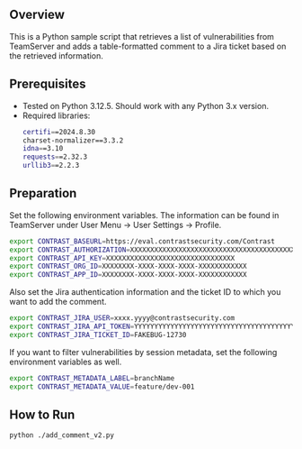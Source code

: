 ## Overview

This is a Python sample script that retrieves a list of vulnerabilities from TeamServer and adds a table-formatted comment to a Jira ticket based on the retrieved information.

## Prerequisites

* Tested on Python 3.12.5. Should work with any Python 3.x version.
* Required libraries:
    ```bash
    certifi==2024.8.30
    charset-normalizer==3.3.2
    idna==3.10
    requests==2.32.3
    urllib3==2.2.3
    ```

## Preparation

Set the following environment variables. The information can be found in TeamServer under User Menu -> User Settings -> Profile.

```bash
export CONTRAST_BASEURL=https://eval.contrastsecurity.com/Contrast
export CONTRAST_AUTHORIZATION=XXXXXXXXXXXXXXXXXXXXXXXXXXXXXXXXXXXXXXXXXXXXXXXXXX==
export CONTRAST_API_KEY=XXXXXXXXXXXXXXXXXXXXXXXXXXXXXXXX
export CONTRAST_ORG_ID=XXXXXXXX-XXXX-XXXX-XXXX-XXXXXXXXXXXX
export CONTRAST_APP_ID=XXXXXXXX-XXXX-XXXX-XXXX-XXXXXXXXXXXX
```

Also set the Jira authentication information and the ticket ID to which you want to add the comment.

```bash
export CONTRAST_JIRA_USER=xxxx.yyyy@contrastsecurity.com
export CONTRAST_JIRA_API_TOKEN=YYYYYYYYYYYYYYYYYYYYYYYYYYYYYYYYYYYYYYYYYYYYYYYYYYY
export CONTRAST_JIRA_TICKET_ID=FAKEBUG-12730
```

If you want to filter vulnerabilities by session metadata, set the following environment variables as well.

```bash
export CONTRAST_METADATA_LABEL=branchName
export CONTRAST_METADATA_VALUE=feature/dev-001
```

## How to Run

```bash
python ./add_comment_v2.py
``` 

